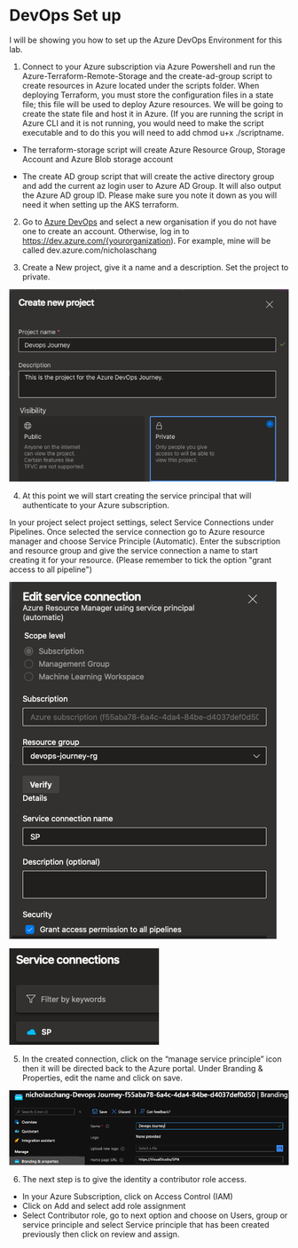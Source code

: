 # DevOps Set up #  

I will be showing you how to set up the Azure DevOps Environment for this lab.

1. Connect to your Azure subscription via Azure Powershell and run the Azure-Terraform-Remote-Storage and the create-ad-group script to create resources in Azure located under the scripts folder. When deploying Terraform, you must store the configuration files in a state file; this file will be used to deploy Azure resources. We will be going to create the state file and host it in Azure. (If you are running the script in Azure CLI and it is not running, you would need to make the script executable and to do this you will need to add chmod u+x ./scriptname.

- The terraform-storage script will create Azure Resource Group, Storage Account and Azure Blob storage account

- The create AD group script that will create the active directory group and add the current az login user to Azure AD Group. It will also output the Azure AD group ID. Please make sure you note it down as you will need it when setting up the AKS terraform.

2. Go to [Azure DevOps](https://go.microsoft.com/fwlink/?LinkId=307137/) and select a new organisation if you do not have one to create an account. Otherwise, log in to <https://dev.azure.com/{yourorganization>). For example, mine will be called dev.azure.com/nicholaschang

3. Create a New project, give it a name and a description. Set the project to private.

![](/1.Azure-Devops-Enviornment-Setup/images/projectcreation.png)

4. At this point we will start creating the service principal that will authenticate to your Azure subscription.

In your project select project settings, select Service Connections under Pipelines. Once selected the service connection go to Azure resource manager and choose Service Principle (Automatic). Enter the subscription and resource group and give the service connection a name to start creating it for your resource. (Please remember to tick the option "grant access to all pipeline")

![ServicePrincipleCreation](/1.Azure-Devops-Enviornment-Setup/images/SP.png)

![CreationofSP](/1.Azure-Devops-Enviornment-Setup/images/serviceprinciple.png)

5. In the created connection, click on the “manage service principle” icon then it will be directed back to the Azure portal. Under Branding & Properties, edit the name and click on save.

![RenameIdentity](/1.Azure-Devops-Enviornment-Setup/images/renameidentity.png)

6. The next step is to give the identity a contributor role access.

- In your Azure Subscription, click on Access Control (IAM)
- Click on Add and select add role assignment
- Select Contributor role, go to next option and choose on Users, group or service principle and select Service principle that has been created previously then click on review and assign.
